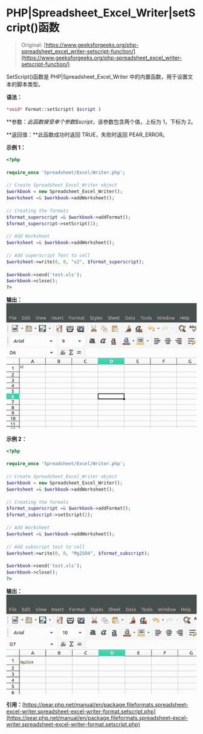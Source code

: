 # PHP|Spreadsheet_Excel_Writer|setScript()函数

> Original: [https://www.geeksforgeeks.org/php-spreadsheet_excel_writer-setscript-function/](https://www.geeksforgeeks.org/php-spreadsheet_excel_writer-setscript-function/)

SetScript()函数是 PHP|Spreadsheet_Excel_Writer 中的内置函数，用于设置文本的脚本类型。

**语法：**

```php
*void* Format::setScript( $script )
```

**参数：**此函数接受单个参数*$script*，该参数包含两个值，上标为 1，下标为 2。

**返回值：**此函数成功时返回 TRUE，失败时返回 PEAR_ERROR。

**示例 1：**

```php
<?php

require_once 'Spreadsheet/Excel/Writer.php';

// Create Spreadsheet_Excel_Writer object
$workbook = new Spreadsheet_Excel_Writer();
$worksheet =& $workbook->addWorksheet();

// Creating the formats
$format_superscript =& $workbook->addFormat();
$format_superscript->setScript(1);

// Add Worksheet
$worksheet =& $workbook->addWorksheet();

// Add superscript Text to cell
$worksheet->write(0, 0, "x2", $format_superscript);

$workbook->send('test.xls');
$workbook->close();
?>
```

**输出：**
![](img/8c700ec3926e9ec39d101e0ee0b68b5e.png)

**示例 2：**

```php
<?php

require_once 'Spreadsheet/Excel/Writer.php';

// Create Spreadsheet_Excel_Writer object
$workbook = new Spreadsheet_Excel_Writer();
$worksheet =& $workbook->addWorksheet();

// Creating the formats
$format_superscript =& $workbook->addFormat();
$format_subscript->setScript(2);

// Add Worksheet
$worksheet =& $workbook->addWorksheet();

// Add subscript text to cell
$worksheet->write(0, 0, "Mg2SO4", $format_subscript);

$workbook->send('test.xls');
$workbook->close();
?>
```

**输出：**
![](img/4ec7894b9a9f89d766d1fc78ac1bdee2.png)

**引用：**[https://pear.php.net/manual/en/package.fileformats.spreadsheet-excel-writer.spreadsheet-excel-writer-format.setscript.php](https://pear.php.net/manual/en/package.fileformats.spreadsheet-excel-writer.spreadsheet-excel-writer-format.setscript.php)